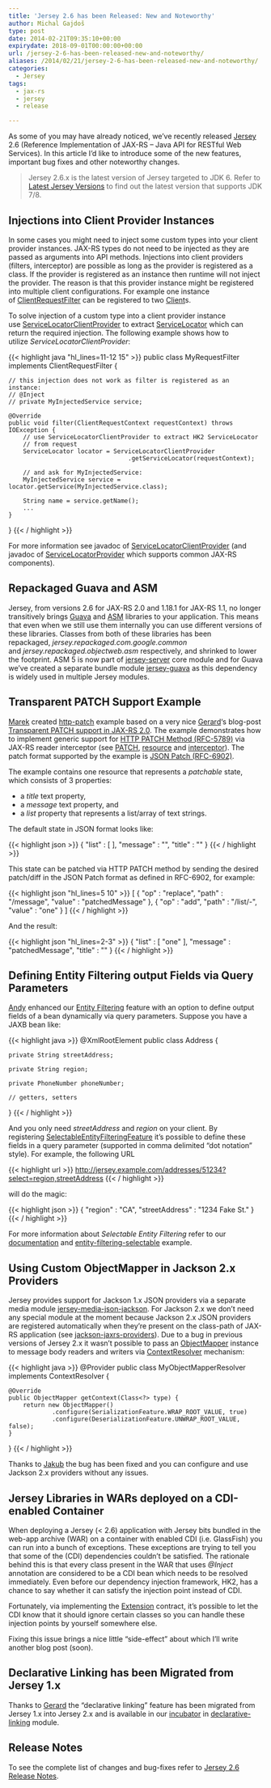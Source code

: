```yaml
---
title: 'Jersey 2.6 has been Released: New and Noteworthy'
author: Michal Gajdoš
type: post
date: 2014-02-21T09:35:10+00:00
expirydate: 2018-09-01T00:00:00+00:00
url: /jersey-2-6-has-been-released-new-and-noteworthy/
aliases: /2014/02/21/jersey-2-6-has-been-released-new-and-noteworthy/
categories:
  - Jersey
tags:
  - jax-rs
  - jersey
  - release

---
```

As some of you may have already noticed, we&#8217;ve recently released <a href="https://jersey.java.net/">Jersey</a> 2.6 (Reference Implementation of JAX-RS &#8211; Java API for RESTful Web Services). In this article I&#8217;d like to introduce some of the new features, important bug fixes and other noteworthy changes.

<!--more-->

> Jersey 2.6.x is the latest version of Jersey targeted to JDK 6. Refer to [Latest Jersey Versions][1] to find out the latest version that supports JDK 7/8.

## Injections into Client Provider Instances

In some cases you might need to inject some custom types into your client provider instances. JAX-RS types do not need to be injected as they are passed as arguments into API methods. Injections into client providers (filters, interceptor) are possible as long as the provider is registered as a class. If the provider is registered as an instance then runtime will not inject the provider. The reason is that this provider instance might be registered into multiple client configurations. For example one instance of <a href="https://jersey.github.io/apidocs/latest/jersey/javax/ws/rs/client/ClientRequestFilter.html">ClientRequestFilter</a> can be registered to two <a href="https://jersey.github.io/apidocs/latest/jersey/javax/ws/rs/client/Client.html">Client</a>s.

To solve injection of a custom type into a client provider instance use <a href="https://jersey.github.io/apidocs/latest/jersey/org/glassfish/jersey/client/ServiceLocatorClientProvider.html">ServiceLocatorClientProvider</a> to extract <a href="https://hk2.java.net/apidocs/org/glassfish/hk2/api/ServiceLocator.html">ServiceLocator</a> which can return the required injection. The following example shows how to utilize _ServiceLocatorClientProvider_:

{{< highlight java "hl_lines=11-12 15" >}}
public class MyRequestFilter implements ClientRequestFilter {

    // this injection does not work as filter is registered as an instance:
    // @Inject
    // private MyInjectedService service;

    @Override
    public void filter(ClientRequestContext requestContext) throws IOException {
        // use ServiceLocatorClientProvider to extract HK2 ServiceLocator
        // from request
        ServiceLocator locator = ServiceLocatorClientProvider
                                     .getServiceLocator(requestContext);

        // and ask for MyInjectedService:
        MyInjectedService service = locator.getService(MyInjectedService.class);

        String name = service.getName();
        ...
    }
}
{{< / highlight >}}

For more information see javadoc of <a href="https://jersey.github.io/apidocs/latest/jersey/org/glassfish/jersey/client/ServiceLocatorClientProvider.html">ServiceLocatorClientProvider</a> (and javadoc of <a href="https://jersey.github.io/apidocs/latest/jersey/org/glassfish/jersey/ServiceLocatorProvider.html">ServiceLocatorProvider</a> which supports common JAX-RS components).

## Repackaged Guava and ASM

Jersey, from versions 2.6 for JAX-RS 2.0 and 1.18.1 for JAX-RS 1.1, no longer transitively brings <a href="https://code.google.com/p/guava-libraries/">Guava</a> and <a href="http://asm.ow2.org/">ASM</a> libraries to your application. This means that even when we still use them internally you can use different versions of these libraries. Classes from both of these libraries has been repackaged, _jersey.repackaged.com.google.common_ and _jersey.repackaged.objectweb.asm_ respectively, and shrinked to lower the footprint. ASM 5 is now part of <a href="https://github.com/jersey/jersey/tree/2.6/core-server">jersey-server</a> core module and for Guava we&#8217;ve created a separate bundle module <a href="https://github.com/jersey/jersey/tree/2.6/bundles/repackaged/jersey-guava">jersey-guava</a> as this dependency is widely used in multiple Jersey modules.

## Transparent PATCH Support Example

<a href="https://twitter.com/marek_potociar">Marek</a> created <a href="https://github.com/jersey/jersey/tree/2.6/examples/http-patch">http-patch</a> example based on a very nice <a href="https://twitter.com/kingsfleet">Gerard</a>&#8216;s blog-post <a href="http://kingsfleet.blogspot.co.uk/2014/02/transparent-patch-support-in-jax-rs-20.html">Transparent PATCH support in JAX-RS 2.0</a>. The example demonstrates how to implement generic support for <a href="https://tools.ietf.org/html/rfc5789">HTTP PATCH Method (RFC-5789)</a> via JAX-RS reader interceptor (see <a href="https://github.com/jersey/jersey/blob/2.6/examples/http-patch/src/main/java/org/glassfish/jersey/examples/httppatch/PATCH.java#L68">PATCH</a>, <a href="https://github.com/jersey/jersey/blob/2.6/examples/http-patch/src/main/java/org/glassfish/jersey/examples/httppatch/PatchableResource.java#L85">resource</a> and <a href="https://github.com/jersey/jersey/blob/2.6/examples/http-patch/src/main/java/org/glassfish/jersey/examples/httppatch/PatchingInterceptor.java#L73">interceptor</a>). The patch format supported by the example is [JSON Patch (RFC-6902)][2].

The example contains one resource that represents a _patchable_ state, which consists of 3 properties:

  * a _title_ text property,
  * a _message_ text property, and
  * a _list_ property that represents a list/array of text strings.

The default state in JSON format looks like:

{{< highlight json >}}
{
   "list" : [ ],
   "message" : "",
   "title" : ""
}
{{< / highlight >}}

This state can be patched via HTTP PATCH method by sending the desired patch/diff in the JSON Patch format as defined in RFC-6902, for example:

{{< highlight json "hl_lines=5 10" >}}
[
  {
    "op" : "replace",
    "path" : "/message",
    "value" : "patchedMessage"
  },
  {
    "op" : "add",
    "path" : "/list/-",
    "value" : "one"
  }
]
{{< / highlight >}}

And the result:

{{< highlight json "hl_lines=2-3" >}}
{
   "list" : [ "one" ],
   "message" : "patchedMessage",
   "title" : ""
}
{{< / highlight >}}

## Defining Entity Filtering output Fields via Query Parameters

<a href="http://www.andypemberton.com/">Andy</a> enhanced our <a href="/2014/02/04/filtering-jax-rs-entities-with-standard-security-annotations/">Entity Filtering</a> feature with an option to define output fields of a bean dynamically via query parameters. Suppose you have a JAXB bean like:

{{< highlight java >}}
@XmlRootElement
public class Address {

    private String streetAddress;

    private String region;

    private PhoneNumber phoneNumber;

    // getters, setters
}
{{< / highlight >}}

And you only need _streetAddress_ and _region_ on your client. By registering <a href="https://jersey.github.io/apidocs/latest/jersey/org/glassfish/jersey/message/filtering/SelectableEntityFilteringFeature.html">SelectableEntityFilteringFeature</a> it&#8217;s possible to define these fields in a query parameter (supported in comma delimited &#8220;dot notation&#8221; style). For example, the following URL

{{< highlight url >}}
http://jersey.example.com/addresses/51234?select=region,streetAddress
{{< / highlight >}}

will do the magic:

{{< highlight json >}}
{
   "region" : "CA",
   "streetAddress" : "1234 Fake St."
}
{{< / highlight >}}

For more information about _Selectable Entity Filtering_ refer to our <a href="https://jersey.java.net/documentation/latest/entity-filtering.html">documentation</a> and <a href="https://github.com/jersey/jersey/tree/2.6/examples/entity-filtering-selectable">entity-filtering-selectable</a> example.

## Using Custom ObjectMapper in Jackson 2.x Providers

Jersey provides support for Jackson 1.x JSON providers via a separate media module <a href="https://github.com/jersey/jersey/tree/2.6/media/json-jackson">jersey-media-json-jackson</a>. For Jackson 2.x we don&#8217;t need any special module at the moment because Jackson 2.x JSON providers are registered automatically when they&#8217;re present on the class-path of JAX-RS application (see <a href="https://github.com/FasterXML/jackson-jaxrs-providers">jackson-jaxrs-providers</a>). Due to a bug in previous versions of Jersey 2.x it wasn&#8217;t possible to pass an <a href="http://fasterxml.github.io/jackson-databind/javadoc/2.3.0/com/fasterxml/jackson/databind/ObjectMapper.html">ObjectMapper</a> instance to message body readers and writers via <a href="https://jersey.github.io/apidocs/latest/jersey/javax/ws/rs/ext/ContextResolver.html">ContextResolver</a> mechanism:

{{< highlight java >}}
@Provider
public class MyObjectMapperResolver implements ContextResolver<ObjectMapper> {

    @Override
    public ObjectMapper getContext(Class<?> type) {
        return new ObjectMapper()
                .configure(SerializationFeature.WRAP_ROOT_VALUE, true)
                .configure(DeserializationFeature.UNWRAP_ROOT_VALUE, false);
    }
}
{{< / highlight >}}

Thanks to <a href="https://twitter.com/japod">Jakub</a> the bug has been fixed and you can configure and use Jackson 2.x providers without any issues.

## Jersey Libraries in WARs deployed on a CDI-enabled Container

When deploying a Jersey (< 2.6) application with Jersey bits bundled in the web-app archive (WAR) on a container with enabled CDI (i.e. GlassFish) you can run into a bunch of exceptions. These exceptions are trying to tell you that some of the (CDI) dependencies couldn&#8217;t be satisfied. The rationale behind this is that every class present in the WAR that uses _@Inject_ annotation are considered to be a CDI bean which needs to be resolved immediately. Even before our dependency injection framework, HK2, has a chance to say whether it can satisfy the injection point instead of CDI.

Fortunately, via implementing the <a href="http://docs.jboss.org/cdi/api/1.1/javax/enterprise/inject/spi/Extension.html">Extension</a> contract, it&#8217;s possible to let the CDI know that it should ignore certain classes so you can handle these injection points by yourself somewhere else.

Fixing this issue brings a nice little &#8220;side-effect&#8221; about which I&#8217;ll write another blog post (soon).

## Declarative Linking has been Migrated from Jersey 1.x

Thanks to <a href="http://kingsfleet.blogspot.co.uk/">Gerard</a> the &#8220;declarative linking&#8221; feature has been migrated from Jersey 1.x into Jersey 2.x and is available in our <a href="https://github.com/jersey/jersey/tree/2.6/incubator">incubator</a> in <a href="https://github.com/jersey/jersey/tree/2.6/incubator/declarative-linking">declarative-linking</a> module.

## Release Notes

To see the complete list of changes and bug-fixes refer to <a href="https://jersey.java.net/release-notes/2.6.html">Jersey 2.6 Release Notes</a>.

 [1]: /latest-jersey-version/ "Latest Jersey Versions"
 [2]: http://tools.ietf.org/html/rfc6902